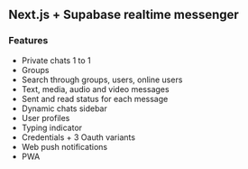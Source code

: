 ## Next.js + Supabase realtime messenger

### Features
+ Private chats 1 to 1
+ Groups
+ Search through groups, users, online users
+ Text, media, audio and video messages
+ Sent and read status for each message
+ Dynamic chats sidebar
+ User profiles
+ Typing indicator
+ Credentials + 3 Oauth variants
+ Web push notifications 
+ PWA